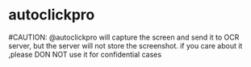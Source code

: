 # autoclickpro




#CAUTION:
@autoclickpro will capture the screen and send it to OCR server, but the server will not store the screenshot. if you care about it ,please DON NOT use it for confidential cases
